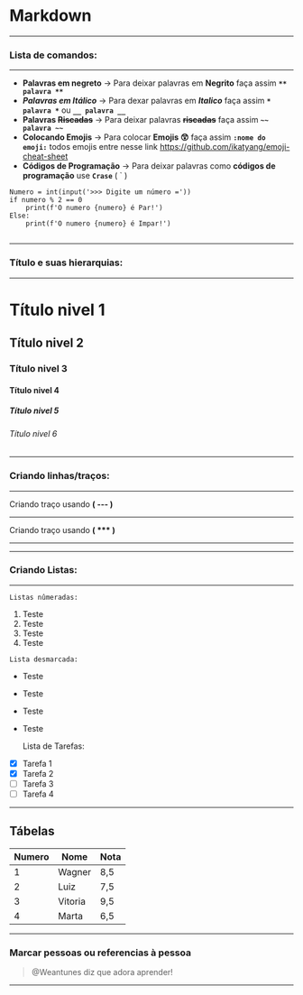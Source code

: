 # Markdown 
---
  ### Lista de comandos:
---
   - **Palavras em negreto** -> Para deixar palavras em **Negrito** faça assim **`** palavra **`**
   - ***Palavras em Itálico*** -> Para dexar palavras em ***Italico*** faça assim **`* palavra *`** ou __`__ palavra __`__
   - **Palavras ~~Riscadas~~** -> Para deixar palavras **~~riscadas~~** faça assim **`~~ palavra ~~`**
   - **Colocando Emojis** -> Para colocar **Emojis 😲** faça assim **`:nome do emoji:`** todos emojis entre nesse link https://github.com/ikatyang/emoji-cheat-sheet 
   - **Códigos de Programação** -> Para deixar palavras como **códigos de programação** use **`Crase`** ( ` )
```
Numero = int(input('>>> Digite um número ='))
if numero % 2 == 0
    print(f'O numero {numero} é Par!')
Else:
    print(f'O numero {numero} é Impar!')
    
```

---
 ### Título e suas hierarquias:
---
   # Título nivel 1
   ## Título nivel 2
   ### Título nivel 3
   #### Título nivel 4
   ##### Título nivel 5
   ###### Título nivel 6
---
 ### Criando linhas/traços:
---      
   Criando traço usando **( --- )**
   
   ---
   
   Criando traço usando **( *** )**
   
   ***
 ---
 ### Criando Listas:
 ---  
    Listas nûmeradas:
    
1. Teste
1. Teste
1. Teste
  1. Teste
    
    Lista desmarcada:
    
- Teste
- Teste
- Teste
- Teste
   
    Lista de Tarefas:
   
- [x] Tarefa 1
- [x] Tarefa 2
- [ ] Tarefa 3
- [ ] Tarefa 4 
  
---
Tábelas
---
Numero | Nome | Nota
---|---|---|
1 | Wagner | 8,5
2 | Luiz | 7,5
3 | Vitoria | 9,5
4 | Marta | 6,5

---
   ### Marcar pessoas ou referencias à pessoa
   > @Weantunes diz que adora aprender!
---



